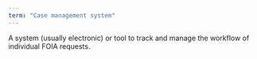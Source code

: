 ```yaml
---
term: "Case management system"
---
```


A system (usually electronic) or tool to track and manage the workflow of individual FOIA requests.
